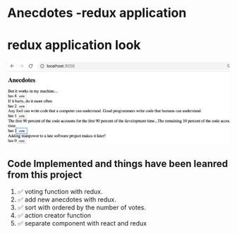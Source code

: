 # Anecdotes -redux application

# redux application look

![Redux Appliction](image.png)

## Code Implemented and things have been leanred from this project

1. ✅ voting function with redux.
2. ✅ add new anecdotes with redux.
3. ✅ sort with ordered by the number of votes.
4. ✅ action creator function
5. ✅ separate component with react and redux
